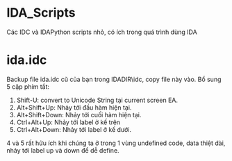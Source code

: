 # IDA_Scripts
Các IDC và IDAPython scripts nhỏ, có ích trong quá trình dùng IDA
# ida.idc
Backup file ida.idc cũ của bạn trong IDADIR\idc, copy file này vào.
Bổ sung 5 cặp phím tắt:
1. Shift-U: convert to Unicode String tại current screen EA.
2. Alt+Shift+Up: Nhảy tới đầu hàm hiện tại.
3. Alt+Shift+Down: Nhảy tới cuối hàm hiện tại.
4. Ctrl+Alt+Up: Nhảy tới label ở kế trên
5. Ctrl+Alt+Down: Nhảy tới label ở kế dưới.

4 và 5 rất hửu ích khi chúng ta ở trong 1 vùng undefined code, data thiệt dài, nhảy tới label up và down để dễ define.
